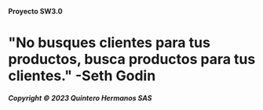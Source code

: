 **Proyecto SW3.0**
<h1>"No busques clientes para tus productos, busca productos para tus clientes." -Seth Godin</h1>
<h5>Copyright © 2023 Quintero Hermanos SAS</h5>

